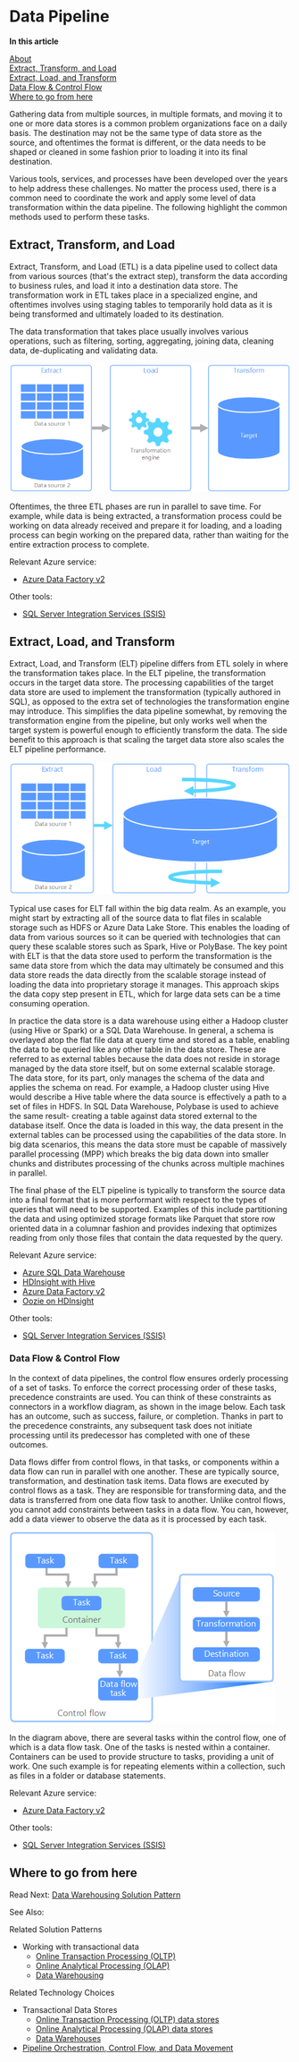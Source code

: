 # Data Pipeline

**In this article**

[About]()  
[Extract, Transform, and Load](#etl)  
[Extract, Load, and Transform](#elt)  
[Data Flow & Control Flow](#dataflowcontrolflow)  
[Where to go from here](#wheretogo)  

<a name="about"></a>

Gathering data from multiple sources, in multiple formats, and moving it to one or more data stores is a common problem organizations face on a daily basis. The destination may not be the same type of data store as the source, and oftentimes the format is different, or the data needs to be shaped or cleaned in some fashion prior to loading it into its final destination.

Various tools, services, and processes have been developed over the years to help address these challenges. No matter the process used, there is a common need to coordinate the work and apply some level of data transformation within the data pipeline. The following highlight the common methods used to perform these tasks.

## <a name="etl"></a> Extract, Transform, and Load

Extract, Transform, and Load (ETL) is a data pipeline used to collect data from various sources (that's the extract step), transform the data according to business rules, and load it into a destination data store. The transformation work in ETL takes place in a specialized engine, and oftentimes involves using staging tables to temporarily hold data as it is being transformed and ultimately loaded to its destination.

The data transformation that takes place usually involves various operations, such as filtering, sorting, aggregating, joining data, cleaning data, de-duplicating and validating data.

![Extract-Transform-Load (ETL) process](./images/etl.png)

Oftentimes, the three ETL phases are run in parallel to save time. For example, while data is being extracted, a transformation process could be working on data already received and prepare it for loading, and a loading process can begin working on the prepared data, rather than waiting for the entire extraction process to complete.

Relevant Azure service:
- [Azure Data Factory v2](https://azure.microsoft.com/services/data-factory/)

Other tools:
- [SQL Server Integration Services (SSIS)](https://docs.microsoft.com/sql/integration-services/sql-server-integration-services)

## <a name="elt"></a> Extract, Load, and Transform

Extract, Load, and Transform (ELT) pipeline differs from ETL solely in where the transformation takes place. In the ELT pipeline, the transformation occurs in the target data store. The processing capabilities of the target data store are used to implement the transformation (typically authored in SQL), as opposed to the extra set of technologies the transformation engine may introduce. This simplifies the data pipeline somewhat, by removing the transformation engine from the pipeline, but only works well when the target system is powerful enough to efficiently transform the data. The side benefit to this approach is that scaling the target data store also scales the ELT pipeline performance.

![Extract-Load-Transform (ELT) process](./images/elt.png)

Typical use cases for ELT fall within the big data realm. As an example, you might start by extracting all of the source data to flat files in scalable storage such as HDFS or Azure Data Lake Store. This enables the loading of data from various sources so it can be queried with technologies that can query these scalable stores such as Spark, Hive or PolyBase. The key point with ELT is that the data store used to perform the transformation is the same data store from which the data may ultimately be consumed and this data store reads the data directly from the scalable storage instead of loading the data into proprietary storage it manages. This approach skips the data copy step present in ETL, which for large data sets can be a time consuming operation. 

In practice the data store is a data warehouse using either a Hadoop cluster (using Hive or Spark) or a SQL Data Warehouse. In general, a schema is overlayed atop the flat file data at query time and stored as a table, enabling the data to be queried like any other table in the data store. These are referred to as external tables because the data does not reside in storage managed by the data store itself, but on some external scalable storage. The data store, for its part, only manages the schema of the data and applies the schema on read. For example, a Hadoop cluster using Hive would describe a Hive table where the data source is effectively a path to a set of files in HDFS. In SQL Data Warehouse, Polybase is used to achieve the same result- creating a table against data stored external to the database itself. Once the data is loaded in this way, the data present in the external tables can be processed using the capabilities of the data store. In big data scenarios, this means the data store must be capable of massively parallel processing (MPP) which breaks the big data down into smaller chunks and distributes processing of the chunks across multiple machines in parallel. 

The final phase of the ELT pipeline is typically to transform the source data into a final format that is more performant with respect to the types of queries that will need to be supported. Examples of this include partitioning the data and using optimized storage formats like Parquet that store row oriented data in a columnar fashion and provides indexing that optimizes reading from only those files that contain the data requested by the query. 

Relevant Azure service:
- [Azure SQL Data Warehouse](https://docs.microsoft.com/azure/sql-data-warehouse/sql-data-warehouse-overview-what-is)
- [HDInsight with Hive](https://docs.microsoft.com/azure/hdinsight/hadoop/hdinsight-use-hive)
- [Azure Data Factory v2](https://azure.microsoft.com/services/data-factory/)
- [Oozie on HDInsight](https://docs.microsoft.com/azure/hdinsight/hdinsight-use-oozie-linux-mac)

Other tools:
- [SQL Server Integration Services (SSIS)](https://docs.microsoft.com/sql/integration-services/sql-server-integration-services)

### <a name="dataflowcontrolflow"></a> Data Flow & Control Flow

In the context of data pipelines, the control flow ensures orderly processing of a set of tasks. To enforce the correct processing order of these tasks, precedence constraints are used. You can think of these constraints as connectors in a workflow diagram, as shown in the image below. Each task has an outcome, such as success, failure, or completion. Thanks in part to the precedence constraints, any subsequent task does not initiate processing until its predecessor has completed with one of these outcomes.

Data flows differ from control flows, in that tasks, or components within a data flow can run in parallel with one another. These are typically source, transformation, and destination task items. Data flows are executed by control flows as a task. They are responsible for transforming data, and the data is transferred from one data flow task to another. Unlike control flows, you cannot add constraints between tasks in a data flow. You can, however, add a data viewer to observe the data as it is processed by each task.

![Data Flow being executed as a task within a Control Flow](./images/control-flow-data-flow.png)

In the diagram above, there are several tasks within the control flow, one of which is a data flow task. One of the tasks is nested within a container. Containers can be used to provide structure to tasks, providing a unit of work. One such example is for repeating elements within a collection, such as files in a folder or database statements.

Relevant Azure service:
- [Azure Data Factory v2](https://azure.microsoft.com/services/data-factory/)

Other tools:
- [SQL Server Integration Services (SSIS)](https://docs.microsoft.com/sql/integration-services/sql-server-integration-services)

## <a name="wheretogo"></a>Where to go from here

Read Next: [Data Warehousing Solution Pattern](../solution-patterns/data-warehousing.md)

See Also:

Related Solution Patterns
- Working with transactional data
    - [Online Transaction Processing (OLTP)](../solution-patterns/online-transaction-processing.md)
    - [Online Analytical Processing (OLAP)](../solution-patterns/online-analytical-processing.md)
    - [Data Warehousing](../solution-patterns/data-warehousing.md)

Related Technology Choices
- Transactional Data Stores
    - [Online Transaction Processing (OLTP) data stores](../technology-choices/oltp-data-stores.md)
    - [Online Analytical Processing (OLAP) data stores](../technology-choices/olap-data-stores.md)
    - [Data Warehouses](../technology-choices/data-warehouses.md)
- [Pipeline Orchestration, Control Flow, and Data Movement](../technology-choices/pipeline-orchestration-data-movement.md)
